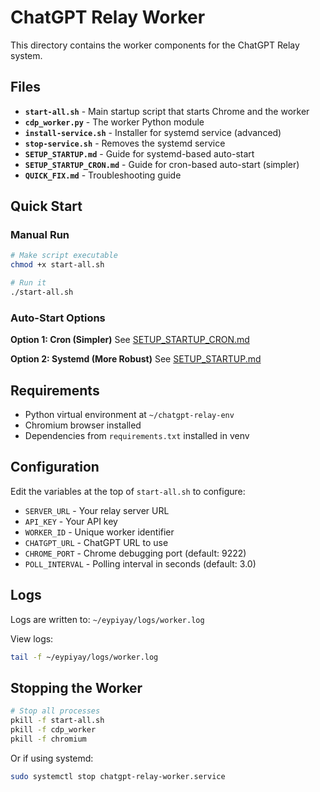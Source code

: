 # ChatGPT Relay Worker

This directory contains the worker components for the ChatGPT Relay system.

## Files

- **`start-all.sh`** - Main startup script that starts Chrome and the worker
- **`cdp_worker.py`** - The worker Python module
- **`install-service.sh`** - Installer for systemd service (advanced)
- **`stop-service.sh`** - Removes the systemd service
- **`SETUP_STARTUP.md`** - Guide for systemd-based auto-start
- **`SETUP_STARTUP_CRON.md`** - Guide for cron-based auto-start (simpler)
- **`QUICK_FIX.md`** - Troubleshooting guide

## Quick Start

### Manual Run

```bash
# Make script executable
chmod +x start-all.sh

# Run it
./start-all.sh
```

### Auto-Start Options

**Option 1: Cron (Simpler)**
See [SETUP_STARTUP_CRON.md](SETUP_STARTUP_CRON.md)

**Option 2: Systemd (More Robust)**
See [SETUP_STARTUP.md](SETUP_STARTUP.md)

## Requirements

- Python virtual environment at `~/chatgpt-relay-env`
- Chromium browser installed
- Dependencies from `requirements.txt` installed in venv

## Configuration

Edit the variables at the top of `start-all.sh` to configure:
- `SERVER_URL` - Your relay server URL
- `API_KEY` - Your API key
- `WORKER_ID` - Unique worker identifier
- `CHATGPT_URL` - ChatGPT URL to use
- `CHROME_PORT` - Chrome debugging port (default: 9222)
- `POLL_INTERVAL` - Polling interval in seconds (default: 3.0)

## Logs

Logs are written to: `~/eypiyay/logs/worker.log`

View logs:
```bash
tail -f ~/eypiyay/logs/worker.log
```

## Stopping the Worker

```bash
# Stop all processes
pkill -f start-all.sh
pkill -f cdp_worker
pkill -f chromium
```

Or if using systemd:
```bash
sudo systemctl stop chatgpt-relay-worker.service
```

